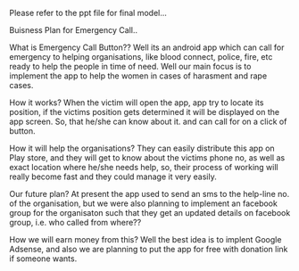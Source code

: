 Please refer to the ppt file for final model...

Buisness Plan for Emergency Call..
 
 What is Emergency Call Button??
 Well its an android app which can call for emergency to helping organisations, like blood connect, police, fire, etc ready to help the people in time of need. Well our main focus is to implement the app to help the women in cases of harasment and rape cases.
 
 How it works?
 When the victim will open the app, app try to locate its position, if the victims position gets determined it will be displayed on the app screen.
 So, that he/she can know about it. and can call for on a click of button.
 
 How it will help the organisations?
 They can easily distribute this app on Play store, and they will get to know about the victims phone no, as well as exact location where he/she needs help, so, their process of working will really become fast and they could manage it very easily.
 
 
Our future plan?
At present the app used to send an sms to the help-line no. of the organisation, but we were also planning to implement an facebook group for the organisaton such that they get an updated details on facebook group, i.e. who called from where??

How we will earn money from this?
Well the best idea is to implent Google Adsense, and also we are planning to put the app for free with donation link if someone wants.
